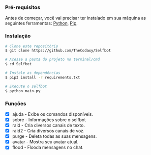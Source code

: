### Pré-requisitos

Antes de começar, você vai precisar ter instalado em sua máquina as seguintes ferramentas:
[Python](https://www.python.org/), [Pip](https://pypi.org/project/pip/). 

### Instalação

```bash
# Clone este repositório
$ git clone https://github.com/TheCodaxy/Selfbot

# Acesse a pasta do projeto no terminal/cmd
$ cd Selfbot

# Instale as dependências
$ pip3 install -r requirements.txt

# Execute o selfbot
$ python main.py
```

### Funções

- [x] ajuda - Exibe os comandos disponíveis.
- [x] sobre - Informações sobre o selfbot
- [x] raid - Cria diversos canais de texto.
- [x] raid2 - Cria diversos canais de voz.
- [x] purge - Deleta todas as suas mensagens.
- [x] avatar - Mostra seu avatar atual.
- [x] flood - Flooda mensagens no chat.

